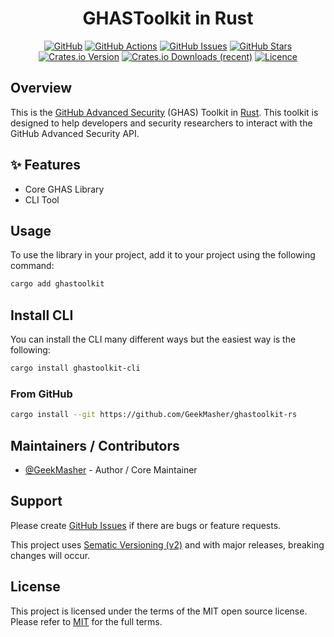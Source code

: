 <div align="center">
<h1>GHASToolkit in Rust</h1>

[![GitHub](https://img.shields.io/badge/github-%23121011.svg?style=for-the-badge&logo=github&logoColor=white)][github]
[![GitHub Actions](https://img.shields.io/github/actions/workflow/status/GeekMasher/ghastoolkit-rs/build.yml?style=for-the-badge)](https://github.com/GeekMasher/ghastoolkit-rs/actions/workflows/python-package.yml?query=branch%3Amain)
[![GitHub Issues](https://img.shields.io/github/issues/GeekMasher/ghastoolkit-rs?style=for-the-badge)][github-issues]
[![GitHub Stars](https://img.shields.io/github/stars/GeekMasher/ghastoolkit-rs?style=for-the-badge)][github]
[![Crates.io Version](https://img.shields.io/crates/v/ghastoolkit?style=for-the-badge)][crates-io]
[![Crates.io Downloads (recent)](https://img.shields.io/crates/dr/ghastoolkit?style=for-the-badge)][crates-io]
[![Licence](https://img.shields.io/github/license/Ileriayo/markdown-badges?style=for-the-badge)][license]

</div>

## Overview

This is the [GitHub Advanced Security][advanced-security] (GHAS) Toolkit in [Rust][rust-lang]. This toolkit is designed to help developers and security researchers to interact with the GitHub Advanced Security API.

## ✨ Features

- Core GHAS Library
- CLI Tool

## Usage

To use the library in your project, add it to your project using the following command:

```bash
cargo add ghastoolkit
```

## Install CLI

You can install the CLI many different ways but the easiest way is the following:

```bash
cargo install ghastoolkit-cli
```

### From GitHub

```bash
cargo install --git https://github.com/GeekMasher/ghastoolkit-rs
```

## Maintainers / Contributors

- [@GeekMasher](https://github.com/GeekMasher) - Author / Core Maintainer

## Support

Please create [GitHub Issues][github-issues] if there are bugs or feature requests.

This project uses [Sematic Versioning (v2)](https://semver.org/) and with major releases, breaking changes will occur.

## License

This project is licensed under the terms of the MIT open source license.
Please refer to [MIT][license] for the full terms.

<!-- Resources -->

[license]: ./LICENSE
[crates-io]: https://crates.io/crates/ghastoolkit
[rust-lang]: https://www.rust-lang.org/
[advanced-security]: https://github.com/features/security
[github]: https://github.com/geekmasher/ghastoolkit-rs
[github-issues]: https://github.com/geekmasher/ghastoolkit-rs/issues
